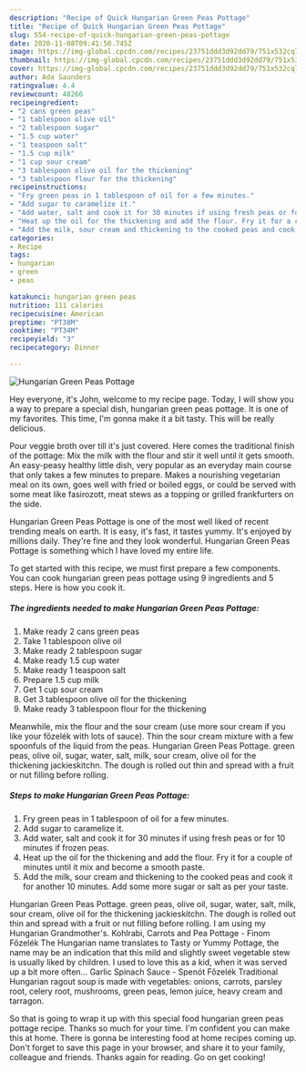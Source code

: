 ```yaml
---
description: "Recipe of Quick Hungarian Green Peas Pottage"
title: "Recipe of Quick Hungarian Green Peas Pottage"
slug: 554-recipe-of-quick-hungarian-green-peas-pottage
date: 2020-11-08T09:41:50.745Z
image: https://img-global.cpcdn.com/recipes/23751ddd3d92dd79/751x532cq70/hungarian-green-peas-pottage-recipe-main-photo.jpg
thumbnail: https://img-global.cpcdn.com/recipes/23751ddd3d92dd79/751x532cq70/hungarian-green-peas-pottage-recipe-main-photo.jpg
cover: https://img-global.cpcdn.com/recipes/23751ddd3d92dd79/751x532cq70/hungarian-green-peas-pottage-recipe-main-photo.jpg
author: Ada Saunders
ratingvalue: 4.4
reviewcount: 48266
recipeingredient:
- "2 cans green peas"
- "1 tablespoon olive oil"
- "2 tablespoon sugar"
- "1.5 cup water"
- "1 teaspoon salt"
- "1.5 cup milk"
- "1 cup sour cream"
- "3 tablespoon olive oil for the thickening"
- "3 tablespoon flour for the thickening"
recipeinstructions:
- "Fry green peas in 1 tablespoon of oil for a few minutes."
- "Add sugar to caramelize it."
- "Add water, salt and cook it for 30 minutes if using fresh peas or for 10 minutes if frozen peas."
- "Heat up the oil for the thickening and add the flour. Fry it for a couple of minutes until it mix and become a smooth paste."
- "Add the milk, sour cream and thickening to the cooked peas and cook it for another 10 minutes. Add some more sugar or salt as per your taste."
categories:
- Recipe
tags:
- hungarian
- green
- peas

katakunci: hungarian green peas 
nutrition: 111 calories
recipecuisine: American
preptime: "PT38M"
cooktime: "PT34M"
recipeyield: "3"
recipecategory: Dinner

---
```



![Hungarian Green Peas Pottage](https://img-global.cpcdn.com/recipes/23751ddd3d92dd79/751x532cq70/hungarian-green-peas-pottage-recipe-main-photo.jpg)

Hey everyone, it's John, welcome to my recipe page. Today, I will show you a way to prepare a special dish, hungarian green peas pottage. It is one of my favorites. This time, I'm gonna make it a bit tasty. This will be really delicious.

Pour veggie broth over till it&#39;s just covered. Here comes the traditional finish of the pottage: Mix the milk with the flour and stir it well until it gets smooth. An easy-peasy healthy little dish, very popular as an everyday main course that only takes a few minutes to prepare. Makes a nourishing vegetarian meal on its own, goes well with fried or boiled eggs, or could be served with some meat like fasirozott, meat stews as a topping or grilled frankfurters on the side.

Hungarian Green Peas Pottage is one of the most well liked of recent trending meals on earth. It is easy, it's fast, it tastes yummy. It's enjoyed by millions daily. They're fine and they look wonderful. Hungarian Green Peas Pottage is something which I have loved my entire life.


To get started with this recipe, we must first prepare a few components. You can cook hungarian green peas pottage using 9 ingredients and 5 steps. Here is how you cook it.

<!--inarticleads1-->

##### The ingredients needed to make Hungarian Green Peas Pottage:

1. Make ready 2 cans green peas
1. Take 1 tablespoon olive oil
1. Make ready 2 tablespoon sugar
1. Make ready 1.5 cup water
1. Make ready 1 teaspoon salt
1. Prepare 1.5 cup milk
1. Get 1 cup sour cream
1. Get 3 tablespoon olive oil for the thickening
1. Make ready 3 tablespoon flour for the thickening


Meanwhile, mix the flour and the sour cream (use more sour cream if you like your főzelék with lots of sauce). Thin the sour cream mixture with a few spoonfuls of the liquid from the peas. Hungarian Green Peas Pottage. green peas, olive oil, sugar, water, salt, milk, sour cream, olive oil for the thickening jackieskitchn. The dough is rolled out thin and spread with a fruit or nut filling before rolling. 

<!--inarticleads2-->

##### Steps to make Hungarian Green Peas Pottage:

1. Fry green peas in 1 tablespoon of oil for a few minutes.
1. Add sugar to caramelize it.
1. Add water, salt and cook it for 30 minutes if using fresh peas or for 10 minutes if frozen peas.
1. Heat up the oil for the thickening and add the flour. Fry it for a couple of minutes until it mix and become a smooth paste.
1. Add the milk, sour cream and thickening to the cooked peas and cook it for another 10 minutes. Add some more sugar or salt as per your taste.


Hungarian Green Peas Pottage. green peas, olive oil, sugar, water, salt, milk, sour cream, olive oil for the thickening jackieskitchn. The dough is rolled out thin and spread with a fruit or nut filling before rolling. I am using my Hungarian Grandmother&#39;s. Kohlrabi, Carrots and Pea Pottage - Finom Főzelék The Hungarian name translates to Tasty or Yummy Pottage, the name may be an indication that this mild and slightly sweet vegetable stew is usually liked by children. I used to love this as a kid, when it was served up a bit more often… Garlic Spinach Sauce - Spenót Főzelék Traditional Hungarian ragout soup is made with vegetables: onions, carrots, parsley root, celery root, mushrooms, green peas, lemon juice, heavy cream and tarragon. 

So that is going to wrap it up with this special food hungarian green peas pottage recipe. Thanks so much for your time. I'm confident you can make this at home. There is gonna be interesting food at home recipes coming up. Don't forget to save this page in your browser, and share it to your family, colleague and friends. Thanks again for reading. Go on get cooking!

